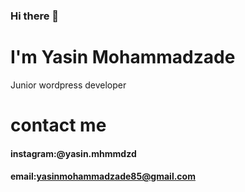 ### Hi there 👋
# I'm Yasin Mohammadzade
Junior wordpress developer
# contact me
#### instagram:@yasin.mhmmdzd
#### email:yasinmohammadzade85@gmail.com
